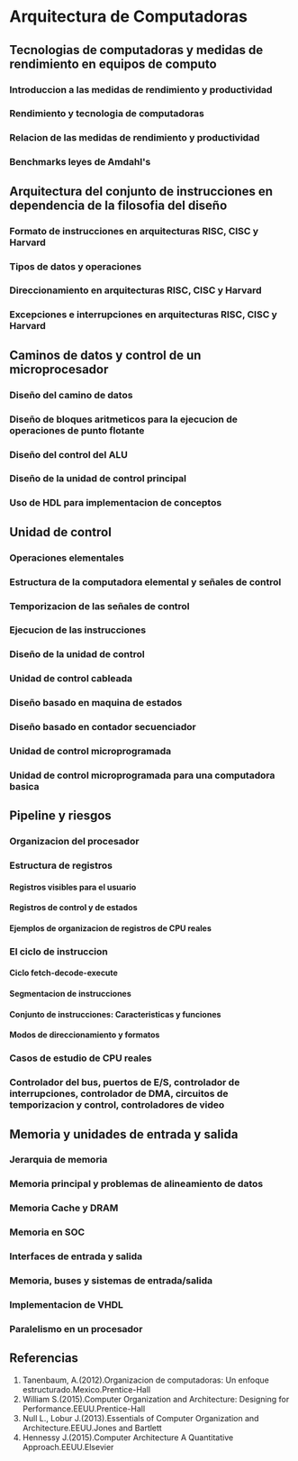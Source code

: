 # Arquitectura de Computadoras
## Tecnologias de computadoras y medidas de rendimiento en equipos de computo
### Introduccion a las medidas de rendimiento y productividad
### Rendimiento y tecnologia de computadoras
### Relacion de las medidas de rendimiento y productividad
### Benchmarks leyes de Amdahl's
## Arquitectura del conjunto de instrucciones en dependencia de la filosofia del diseño
### Formato de instrucciones en arquitecturas RISC, CISC y Harvard
### Tipos de datos y operaciones
### Direccionamiento en arquitecturas RISC, CISC y Harvard
### Excepciones e interrupciones en arquitecturas RISC, CISC y Harvard
## Caminos de datos y control de un microprocesador
### Diseño del camino de datos
### Diseño de bloques aritmeticos para la ejecucion de operaciones de punto flotante
### Diseño del control del ALU
### Diseño de la unidad de control principal
### Uso de HDL para implementacion de conceptos
## Unidad de control
### Operaciones elementales
### Estructura de la computadora elemental y señales de control
### Temporizacion de las señales de control
### Ejecucion de las instrucciones
### Diseño de la unidad de control
### Unidad de control cableada
### Diseño basado en maquina de estados
### Diseño basado en contador secuenciador
### Unidad de control microprogramada
### Unidad de control microprogramada para una computadora basica
## Pipeline y riesgos
### Organizacion del procesador
### Estructura de registros
#### Registros visibles para el usuario
#### Registros de control y de estados
#### Ejemplos de organizacion de registros de CPU reales
### El ciclo de instruccion
#### Ciclo fetch-decode-execute
#### Segmentacion de instrucciones
#### Conjunto de instrucciones: Caracteristicas y funciones
#### Modos de direccionamiento y formatos
### Casos de estudio de CPU reales
### Controlador del bus, puertos de E/S, controlador de interrupciones, controlador de DMA, circuitos de temporizacion y control, controladores de video
## Memoria y unidades de entrada y salida
### Jerarquia de memoria
### Memoria principal y problemas de alineamiento de datos
### Memoria Cache y DRAM
### Memoria en SOC
### Interfaces de entrada y salida
### Memoria, buses y sistemas de entrada/salida
### Implementacion de VHDL
### Paralelismo en un procesador
## Referencias
1) Tanenbaum, A.(2012).Organizacion de computadoras: Un enfoque estructurado.Mexico.Prentice-Hall
2) William S.(2015).Computer Organization and Architecture: Designing for Performance.EEUU.Prentice-Hall
3) Null L., Lobur J.(2013).Essentials of Computer Organization and Architecture.EEUU.Jones and Bartlett
4) Hennessy J.(2015).Computer Architecture A Quantitative Approach.EEUU.Elsevier
